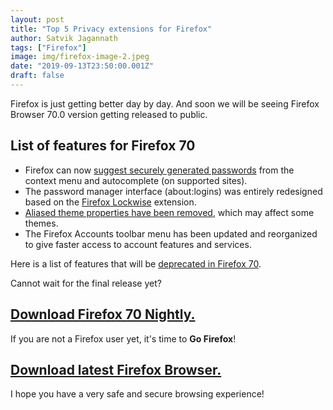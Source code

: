 ```yaml
---
layout: post
title: "Top 5 Privacy extensions for Firefox"
author: Satvik Jagannath
tags: ["Firefox"]
image: img/firefox-image-2.jpeg
date: "2019-09-13T23:50:00.001Z"
draft: false
---
```


Firefox is just getting better day by day. And soon we will be seeing Firefox Browser 70.0 version getting released to public.

## List of features for Firefox 70

- Firefox can now [suggest securely generated passwords](https://wiki.mozilla.org/Toolkit:Password_Manager/Password_Generation#Firefox_70_.28Desktop_only.29) from the context menu and autocomplete (on supported sites).
- The password manager interface (about:logins) was entirely redesigned based on the [Firefox Lockwise](https://lockwise.firefox.com/) extension.
- [Aliased theme properties have been removed](https://blog.mozilla.org/addons/2019/07/25/upcoming-deprecations-in-firefox-70/), which may affect some themes.
- The Firefox Accounts toolbar menu has been updated and reorganized to give faster access to account features and services.

Here is a list of features that will be [deprecated in Firefox 70](https://blog.mozilla.org/addons/2019/07/25/upcoming-deprecations-in-firefox-70/).



Cannot wait for the final release yet?

## [Download Firefox 70 Nightly.](https://www.mozilla.org/en-US/firefox/70.0a1/releasenotes/)

If you are not a Firefox user yet, it's time to **Go Firefox**!

## [Download latest Firefox Browser.](https://www.mozilla.org/en-US/firefox/)

I hope you have a very safe and secure browsing experience!
